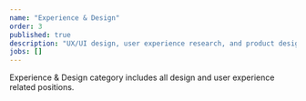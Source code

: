 ```yaml
---
name: "Experience & Design"
order: 3
published: true
description: "UX/UI design, user experience research, and product design roles"
jobs: []
---
```


Experience & Design category includes all design and user experience related positions.

